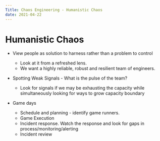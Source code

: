 ```yaml
---
Title: Chaos Engineering - Humanistic Chaos
date: 2021-04-22
---
```


# Humanistic Chaos
* View people as solution to harness rather than a problem to control
  * Look at it from a refreshed lens.
  * We want a highly reliable, robust and resilient team of engineers.

* Spotting Weak Signals - What is the pulse of the team?
  * Look for signals if we may be exhausting the capacity while simultaneously looking for ways to grow capacity boundary

* Game days
  * Schedule and planning - identify game runners.
  * Game Execution
  * Incident response. Watch the response and look for gaps in process/monitoring/alerting
  * Incident review  

